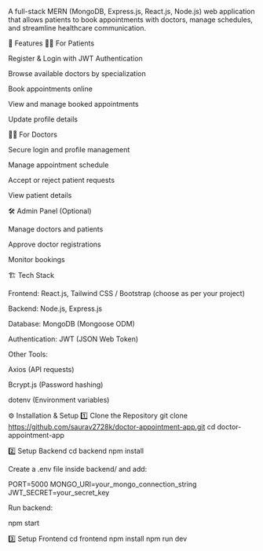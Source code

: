 A full-stack MERN (MongoDB, Express.js, React.js, Node.js) web application that allows patients to book appointments with doctors, manage schedules, and streamline healthcare communication.

🚀 Features
👨‍⚕️ For Patients

Register & Login with JWT Authentication

Browse available doctors by specialization

Book appointments online

View and manage booked appointments

Update profile details

👩‍⚕️ For Doctors

Secure login and profile management

Manage appointment schedule

Accept or reject patient requests

View patient details

🛠️ Admin Panel (Optional)

Manage doctors and patients

Approve doctor registrations

Monitor bookings

🏗️ Tech Stack

Frontend: React.js, Tailwind CSS / Bootstrap (choose as per your project)

Backend: Node.js, Express.js

Database: MongoDB (Mongoose ODM)

Authentication: JWT (JSON Web Token)

Other Tools:

Axios (API requests)

Bcrypt.js (Password hashing)

dotenv (Environment variables)


⚙️ Installation & Setup
1️⃣ Clone the Repository
git clone https://github.com/saurav2728k/doctor-appointment-app.git
cd doctor-appointment-app

2️⃣ Setup Backend
cd backend
npm install


Create a .env file inside backend/ and add:

PORT=5000
MONGO_URI=your_mongo_connection_string
JWT_SECRET=your_secret_key


Run backend:

npm start

3️⃣ Setup Frontend
cd frontend
npm install
npm run dev
